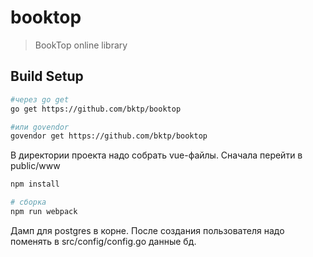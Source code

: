 # booktop

> BookTop online library

## Build Setup

``` bash
#через go get
go get https://github.com/bktp/booktop

#или govendor
govendor get https://github.com/bktp/booktop
```

В директории проекта надо собрать vue-файлы. Сначала перейти в public/www

``` bash
npm install

# сборка
npm run webpack
```

Дамп для postgres в корне. После создания пользователя надо поменять в src/config/config.go данные бд.

